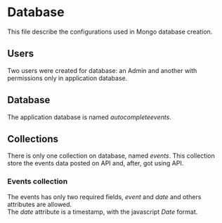 # Database

This file describe the configurations used in Mongo database creation.

## Users

Two users were created for database: an Admin and another with permissions only in application database.

## Database

The application database is named *autocompleteevents*.

## Collections

There is only one collection on database, named *events*. This collection store the events data posted on API and, after, got using API.  

### Events collection

The events has only two required fields, *event* and *date* and others attributes are allowed.  
The *date* attribute is a timestamp, with the javascript *Date* format.
